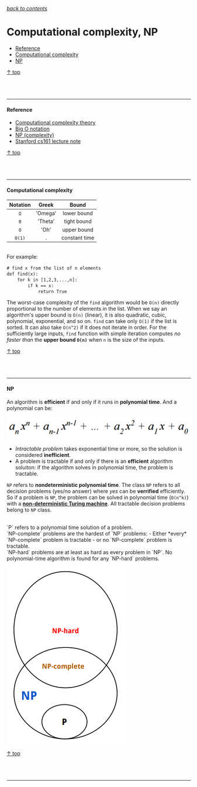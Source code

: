 [*back to contents*](https://github.com/gyuho/learn#contents)
<br>

# Computational complexity, NP

- [Reference](#reference)
- [Computational complexity](#computational-complexity)
- [NP](#np)

[↑ top](#computational-complexity-np)
<br><br><br><br>
<hr>







#### Reference

- [Computational complexity theory](https://en.wikipedia.org/wiki/Computational_complexity_theory)
- [Big O notation](https://en.wikipedia.org/wiki/Big_O_notation)
- [NP (complexity)](https://en.wikipedia.org/wiki/NP_(complexity))
- [Stanford cs161 lecture note](http://web.stanford.edu/class/archive/cs/cs161/cs161.1138/lectures/19/Small19.pdf)

[↑ top](#computational-complexity-np)
<br><br><br><br>
<hr>







#### Computational complexity

| Notation  |  Greek  |     Bound     |
|:---------:|:-------:|:-------------:|
|    `Ω`    | 'Omega' |  lower bound  |
|    `Θ`    | 'Theta' |  tight bound  |
|    `O`    | 'Oh'    |  upper bound  |
|  `O(1)`   |    .    | constant time |

<br>
For example:

```
# find x from the list of n elements
def find(x):
	for k in [1,2,3,...,n]:
		if k == x:
			return True
```

The worst-case complexity of the `find` algorithm would be `O(n)`
directly proportional to the number of elements in the list.
When we say an algorithm's upper bound is `O(n)` (linear), 
it is also quadratic, cubic, polynomial, exponential, and so on.
`find` can take only `O(1)` if the list is sorted. It can also
take `O(n^2)` if it does not iterate in order. For the sufficiently
large inputs, `find` function with simple iteration computes *no faster
than* the **upper bound `O(n)`** when `n` is the size of the inputs.

[↑ top](#computational-complexity-np)
<br><br><br><br>
<hr>







#### NP

An algorithm is **efficient** if and only if it runs in **polynomial time**.
And a polynomial can be:

![polynomial](img/polynomial.png)

- *Intractable problem* takes exponential time or more, so the solution
  is considered **inefficient**.
- A problem is tractable if and only if there is an **efficient** algorithm
  soluiton: if the algorithm solves in polynomial time,
  the problem is tractable.

`NP` refers to **nondeterministic polynomial time**.
The class `NP` refers to all decision problems (yes/no answer)
where *yes* can be **verrified** efficiently.
So if a problem is `NP`, the problem can be solved in polynomial time (`O(n^k)`)
with a [**non-deterministic Turing machine**](https://en.wikipedia.org/wiki/Non-deterministic_Turing_machine).
All tractable decision problems belong to `NP` class.

<br>
`P` refers to a polynomial time solution of a problem.

<br>
`NP-complete` problems are the hardest of `NP` problems:
- Either *every* `NP-complete` problem is tractable
- or no `NP-complete` problem is tractable.

<br>
`NP-hard` problems are at least as hard as every problem in `NP`.
No polynomial-time algorithm is found for any `NP-hard` problems.

![np](img/np.png)


[↑ top](#computational-complexity-np)
<br><br><br><br>
<hr>
